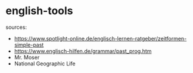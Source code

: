 # english-tools

sources:
- https://www.spotlight-online.de/englisch-lernen-ratgeber/zeitformen-simple-past
- https://www.englisch-hilfen.de/grammar/past_prog.htm
- Mr. Moser
- National Geographic Life